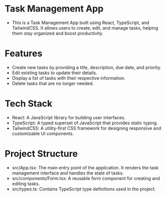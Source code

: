 # Task Management App
- This is a Task Management App built using React, TypeScript, and TailwindCSS. It allows users to create, edit, and manage tasks, helping them stay organized and boost productivity.

# Features
- Create new tasks by providing a title, description, due date, and priority.
- Edit existing tasks to update their details.
- Display a list of tasks with their respective information.
- Delete tasks that are no longer needed.
# Tech Stack
- React: A JavaScript library for building user interfaces.
- TypeScript: A typed superset of JavaScript that provides static typing.
- TailwindCSS: A utility-first CSS framework for designing responsive and customizable UI components.
# Project Structure
- src/App.tsx: The main entry point of the application. It renders the task management interface and handles the state of tasks.
- src/components/Form.tsx: A reusable form component for creating and editing tasks.
- src/types.ts: Contains TypeScript type definitions used in the project.

